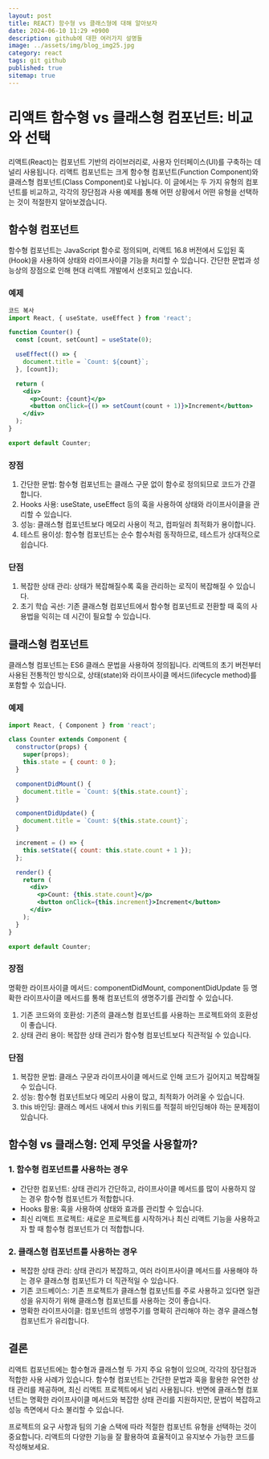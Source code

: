 ```yaml
---
layout: post
title: REACT) 함수형 vs 클래스형에 대해 알아보자
date: 2024-06-10 11:29 +0900
description: github에 대한 여러가지 설명들
image: ../assets/img/blog_img25.jpg
category: react
tags: git github
published: true
sitemap: true
---
```


# 리액트 함수형 vs 클래스형 컴포넌트: 비교와 선택
리액트(React)는 컴포넌트 기반의 라이브러리로, 사용자 인터페이스(UI)를 구축하는 데 널리 사용됩니다. 리액트 컴포넌트는 크게 함수형 컴포넌트(Function Component)와 클래스형 컴포넌트(Class Component)로 나뉩니다. 이 글에서는 두 가지 유형의 컴포넌트를 비교하고, 각각의 장단점과 사용 예제를 통해 어떤 상황에서 어떤 유형을 선택하는 것이 적절한지 알아보겠습니다.   

## 함수형 컴포넌트
함수형 컴포넌트는 JavaScript 함수로 정의되며, 리액트 16.8 버전에서 도입된 훅(Hook)을 사용하여 상태와 라이프사이클 기능을 처리할 수 있습니다. 간단한 문법과 성능상의 장점으로 인해 현대 리액트 개발에서 선호되고 있습니다.

### 예제

````jsx
코드 복사
import React, { useState, useEffect } from 'react';

function Counter() {
  const [count, setCount] = useState(0);

  useEffect(() => {
    document.title = `Count: ${count}`;
  }, [count]);

  return (
    <div>
      <p>Count: {count}</p>
      <button onClick={() => setCount(count + 1)}>Increment</button>
    </div>
  );
}

export default Counter;
````

### 장점
1. 간단한 문법: 함수형 컴포넌트는 클래스 구문 없이 함수로 정의되므로 코드가 간결합니다.
2. Hooks 사용: useState, useEffect 등의 훅을 사용하여 상태와 라이프사이클을 관리할 수 있습니다.
3. 성능: 클래스형 컴포넌트보다 메모리 사용이 적고, 컴파일러 최적화가 용이합니다.
4. 테스트 용이성: 함수형 컴포넌트는 순수 함수처럼 동작하므로, 테스트가 상대적으로 쉽습니다.

### 단점
1. 복잡한 상태 관리: 상태가 복잡해질수록 훅을 관리하는 로직이 복잡해질 수 있습니다.
2. 초기 학습 곡선: 기존 클래스형 컴포넌트에서 함수형 컴포넌트로 전환할 때 훅의 사용법을 익히는 데 시간이 필요할 수 있습니다.


## 클래스형 컴포넌트
클래스형 컴포넌트는 ES6 클래스 문법을 사용하여 정의됩니다. 리액트의 초기 버전부터 사용된 전통적인 방식으로, 상태(state)와 라이프사이클 메서드(lifecycle method)를 포함할 수 있습니다.

### 예제

````jsx
import React, { Component } from 'react';

class Counter extends Component {
  constructor(props) {
    super(props);
    this.state = { count: 0 };
  }

  componentDidMount() {
    document.title = `Count: ${this.state.count}`;
  }

  componentDidUpdate() {
    document.title = `Count: ${this.state.count}`;
  }

  increment = () => {
    this.setState({ count: this.state.count + 1 });
  };

  render() {
    return (
      <div>
        <p>Count: {this.state.count}</p>
        <button onClick={this.increment}>Increment</button>
      </div>
    );
  }
}

export default Counter;
````

### 장점
명확한 라이프사이클 메서드: componentDidMount, componentDidUpdate 등 명확한 라이프사이클 메서드를 통해 컴포넌트의 생명주기를 관리할 수 있습니다.

1. 기존 코드와의 호환성: 기존의 클래스형 컴포넌트를 사용하는 프로젝트와의 호환성이 좋습니다.
2. 상태 관리 용이: 복잡한 상태 관리가 함수형 컴포넌트보다 직관적일 수 있습니다.

### 단점
1. 복잡한 문법: 클래스 구문과 라이프사이클 메서드로 인해 코드가 길어지고 복잡해질 수 있습니다.
2. 성능: 함수형 컴포넌트보다 메모리 사용이 많고, 최적화가 어려울 수 있습니다.
3. this 바인딩: 클래스 메서드 내에서 this 키워드를 적절히 바인딩해야 하는 문제점이 있습니다.

## 함수형 vs 클래스형: 언제 무엇을 사용할까?

### 1. 함수형 컴포넌트를 사용하는 경우

- 간단한 컴포넌트: 상태 관리가 간단하고, 라이프사이클 메서드를 많이 사용하지 않는 경우 함수형 컴포넌트가 적합합니다.
- Hooks 활용: 훅을 사용하여 상태와 효과를 관리할 수 있습니다.
- 최신 리액트 프로젝트: 새로운 프로젝트를 시작하거나 최신 리액트 기능을 사용하고자 할 때 함수형 컴포넌트가 더 적합합니다.
### 2. 클래스형 컴포넌트를 사용하는 경우

- 복잡한 상태 관리: 상태 관리가 복잡하고, 여러 라이프사이클 메서드를 사용해야 하는 경우 클래스형 컴포넌트가 더 직관적일 수 있습니다.
- 기존 코드베이스: 기존 프로젝트가 클래스형 컴포넌트를 주로 사용하고 있다면 일관성을 유지하기 위해 클래스형 컴포넌트를 사용하는 것이 좋습니다.
- 명확한 라이프사이클: 컴포넌트의 생명주기를 명확히 관리해야 하는 경우 클래스형 컴포넌트가 유리합니다.

## 결론
리액트 컴포넌트에는 함수형과 클래스형 두 가지 주요 유형이 있으며, 각각의 장단점과 적합한 사용 사례가 있습니다. 함수형 컴포넌트는 간단한 문법과 훅을 활용한 유연한 상태 관리를 제공하며, 최신 리액트 프로젝트에서 널리 사용됩니다. 반면에 클래스형 컴포넌트는 명확한 라이프사이클 메서드와 복잡한 상태 관리를 지원하지만, 문법이 복잡하고 성능 측면에서 다소 불리할 수 있습니다.    
    
프로젝트의 요구 사항과 팀의 기술 스택에 따라 적절한 컴포넌트 유형을 선택하는 것이 중요합니다. 리액트의 다양한 기능을 잘 활용하여 효율적이고 유지보수 가능한 코드를 작성해보세요.    







